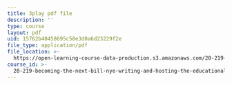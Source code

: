 ```yaml
---
title: 3play pdf file
description: ''
type: course
layout: pdf
uid: 15762b40458695c58e3d0a6d23229f2e
file_type: application/pdf
file_location: >-
  https://open-learning-course-data-production.s3.amazonaws.com/20-219-becoming-the-next-bill-nye-writing-and-hosting-the-educational-show-january-iap-2015/15762b40458695c58e3d0a6d23229f2e_VHyCh1mDneE.pdf
course_id: >-
  20-219-becoming-the-next-bill-nye-writing-and-hosting-the-educational-show-january-iap-2015
---
```

